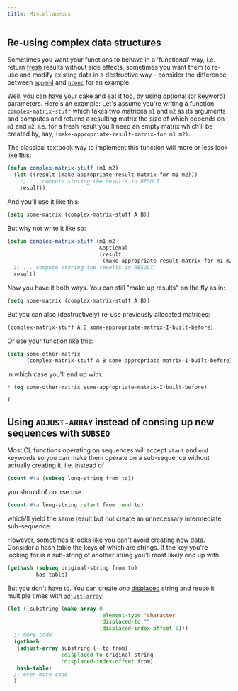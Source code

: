 ```yaml
---
title: Miscellaneous
---
```



<a name="opt"></a>

## Re-using complex data structures

Sometimes you want your functions to behave in a 'functional' way, i.e. return [fresh](http://www.lispworks.com/documentation/HyperSpec/Body/26_glo_f.htm#fresh) results without side effects, sometimes you want them to re-use and modify existing data in a destructive way - consider the difference between [`append`](http://www.lispworks.com/documentation/HyperSpec/Body/f_append.htm) and [`nconc`](http://www.lispworks.com/documentation/HyperSpec/Body/f_nconc.htm) for an example.

Well, you can have your cake and eat it too, by using optional (or keyword) parameters. Here's an example: Let's assume you're writing a function `complex-matrix-stuff` which takes two matrices `m1` and `m2` as its arguments and computes and returns a resulting matrix the size of which depends on `m1` and `m2`, i.e. for a fresh result you'll need an empty matrix which'll be created by, say, `(make-appropriate-result-matrix-for m1 m2)`.

The classical textbook way to implement this function will more or less look like this:

~~~lisp
(defun complex-matrix-stuff (m1 m2)
  (let ((result (make-appropriate-result-matrix-for m1 m2)))
    ;; ... compute storing the results in RESULT
    result))
~~~

And you'll use it like this:

~~~lisp
(setq some-matrix (complex-matrix-stuff A B))
~~~

But why not write it like so:

~~~lisp
(defun complex-matrix-stuff (m1 m2
                             &optional
                             (result
                              (make-appropriate-result-matrix-for m1 m2)))
  ;; ... compute storing the results in RESULT
  result)
~~~

Now you have it both ways. You can still "make up results" on the fly as in:

~~~lisp
(setq some-matrix (complex-matrix-stuff A B))
~~~

But you can also (destructively) re-use previously allocated matrices:

~~~lisp
(complex-matrix-stuff A B some-appropriate-matrix-I-built-before)
~~~

Or use your function like this:

~~~lisp
(setq some-other-matrix
      (complex-matrix-stuff A B some-appropriate-matrix-I-built-before))
~~~

in which case you'll end up with:

~~~lisp
* (eq some-other-matrix some-appropriate-matrix-I-built-before)

T
~~~


<a name="adjust"></a>

## Using `ADJUST-ARRAY` instead of consing up new sequences with `SUBSEQ`

Most CL functions operating on sequences will accept `start` and `end` keywords so you can make them operate on a sub-sequence without actually creating it, i.e. instead of

~~~lisp
(count #\a (subseq long-string from to))
~~~

you should of course use

~~~lisp
(count #\a long-string :start from :end to)
~~~

which'll yield the same result but not create an unnecessary intermediate sub-sequence.

However, sometimes it looks like you can't avoid creating new data. Consider a hash table the keys of which are strings. If the key you're looking for is a sub-string of another string you'll most likely end up with

~~~lisp
(gethash (subseq original-string from to)
         has-table)
~~~

But you don't have to. You can create _one_ [displaced](http://www.lispworks.com/documentation/HyperSpec/Body/26_glo_d.htm#displaced_array) string and reuse it multiple times with [`adjust-array`](http://www.lispworks.com/documentation/HyperSpec/Body/f_adjust.htm):

~~~lisp
(let ((substring (make-array 0
                             :element-type 'character
                             :displaced-to ""
                             :displaced-index-offset 0)))
  ;; more code
  (gethash
   (adjust-array substring (- to from)
                 :displaced-to original-string
                 :displaced-index-offset from)
   hash-table)
  ;; even more code
  )
~~~
